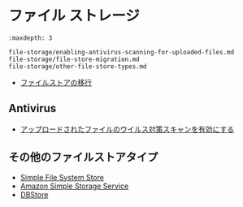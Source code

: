 # ファイル ストレージ

```{toctree}
:maxdepth: 3

file-storage/enabling-antivirus-scanning-for-uploaded-files.md
file-storage/file-store-migration.md
file-storage/other-file-store-types.md
```

-  [ファイルストアの移行](/system-administration/file-storage/file-store-migration.md)

<a name="configuring-advanced-file-system-store" />

## Antivirus

- [アップロードされたファイルのウイルス対策スキャンを有効にする](/system-administration/file-storage/enabling-antivirus-scanning-for-uploaded-files.md)

<a name="other-file-storage-topics" />

## その他のファイルストアタイプ

-  [Simple File System Store](/system-administration/file-storage/other-file-store-types/simple-file-system-store.md)
-  [Amazon Simple Storage Service](/system-administration/file-storage/other-file-store-types/amazon-s3-store.md)
-  [DBStore](/system-administration/file-storage/other-file-store-types/dbstore.md)
